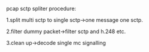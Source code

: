 pcap sctp spliter procedure:


1.split multi sctp to single sctp->one message one sctp.

2.filter dummy packet->filter sctp and h.248  etc.

3.clean up->decode single mc signalling
